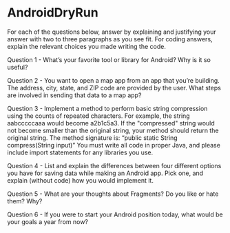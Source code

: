 # AndroidDryRun

For each of the questions below, answer by explaining and justifying your answer with two to three paragraphs as you see fit. For coding answers, explain the relevant choices you made writing the code.

Question 1 - What’s your favorite tool or library for Android? Why is it so useful?

Question 2 - You want to open a map app from an app that you’re building. The address, city, state, and ZIP code are provided by the user. What steps are involved in sending that data to a map app?

Question 3 - Implement a method to perform basic string compression using the counts of repeated characters. For example, the string aabcccccaaa would become a2b1c5a3. If the "compressed" string would not become smaller than the original string, your method should return the original string. The method signature is: “public static String compress(String input)” You must write all code in proper Java, and please include import statements for any libraries you use.

Question 4 - List and explain the differences between four different options you have for saving data while making an Android app. Pick one, and explain (without code) how you would implement it.

Question 5 - What are your thoughts about Fragments? Do you like or hate them? Why?

Question 6 - If you were to start your Android position today, what would be your goals a year from now?
